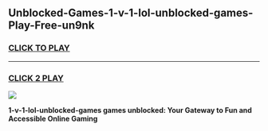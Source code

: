 
## Unblocked-Games-1-v-1-lol-unblocked-games-Play-Free-un9nk
<h3>
<a href="https://premium76.site?title=1-v-1-lol-unblocked-games&ref=09A">CLICK TO PLAY</a></h3>
<hr>

<h3>
<a href="https://premium76.site?title=1-v-1-lol-unblocked-games&ref=09A">CLICK 2 PLAY</a>
  
</h3>

<a href="https://premium76.site?title=1-v-1-lol-unblocked-games&ref=09A"><img src="https://clearcache.store/games.png"></a>


**1-v-1-lol-unblocked-games games unblocked: Your Gateway to Fun and Accessible Online Gaming**
